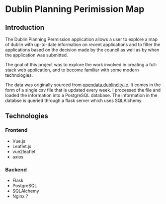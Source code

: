 # Dublin Planning Perimission Map
## Introduction
The Dublin Planning Permission application allows a user to explore a map of dublin
with up-to-date information on recent applications and to filter
the applications based on the decision made by the council as well as 
by when the application was submitted.

The goal of this project was to explore the work involved in creating a full-stack web application, 
and to become familiar with some modern technologies.

The data was originally sourced from [opendata.dublincity.ie](https://opendata.dublincity.ie/PandDOpenData/).
It comes in the form of a single csv file that is updated every week. 
I processed the file and loaded the information into a PostgreSQL database. The information in the databse is queried through a flask server which uses SQLAlchemy.

## Technologies
### Frontend
- Vue.js
- Leaflet.js
- vue2leaflet
- axios
### Backend
- Flask
- PostgreSQL
- SQLAlchemy
- Nginx ?

